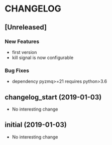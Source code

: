 # CHANGELOG

## [Unreleased]

### New Features

- first version
- kill signal is now configurable

### Bug Fixes

- dependency pyzmq>=21 requires python>3.6

## changelog_start (2019-01-03)

- No interesting change

## initial (2019-01-03)

- No interesting change


